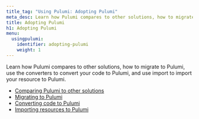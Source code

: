 ```yaml
---
title_tag: "Using Pulumi: Adopting Pulumi"
meta_desc: Learn how Pulumi compares to other solutions, how to migrate to Pulumi, use converters to convert your code to Pulumi, and import resources to Pulumi.
title: Adopting Pulumi
h1: Adopting Pulumi
menu:
  usingpulumi:
    identifier: adopting-pulumi
    weight: 1
---
```


Learn how Pulumi compares to other solutions, how to migrate to Pulumi, use the converters to convert your code to Pulumi, and use import to import your resource to Pulumi.

- [Comparing Pulumi to other solutions](vs/)
- [Migrating to Pulumi](migrating-to-pulumi/)
- [Converting code to Pulumi](converters/)
- [Importing resources to Pulumi](import/)
